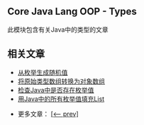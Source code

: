 ## Core Java Lang OOP - Types

此模块包含有关Java中的类型的文章

## 相关文章

+ [从枚举生成随机值](docs/从枚举生成随机值.md)
+ [将原始类型数组转换为对象数组](docs/将原始类型数组转换为对象数组.md)
+ [检查Java中是否存在枚举值](docs/检查Java中是否存在枚举值.md)
+ [用Java中的所有枚举值填充List](docs/用Java中的所有枚举值填充列表.md)

- 更多文章： [[<-- prev]](../java-lang-oop-types-1/README.md)